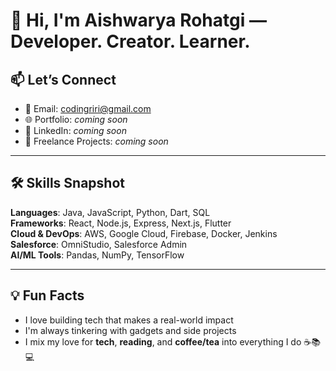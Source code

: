 # 👋 Hi, I'm Aishwarya Rohatgi — Developer. Creator. Learner.

## 📫 Let’s Connect

- 📧 Email: [codingriri@gmail.com](mailto:codingriri@gmail.com)  
- 🌐 Portfolio: *coming soon*  
- 💼 LinkedIn: *coming soon*  
- 📝 Freelance Projects: *coming soon*

---

## 🛠 Skills Snapshot

**Languages**: Java, JavaScript, Python, Dart, SQL  
**Frameworks**: React, Node.js, Express, Next.js, Flutter  
**Cloud & DevOps**: AWS, Google Cloud, Firebase, Docker, Jenkins  
**Salesforce**: OmniStudio, Salesforce Admin  
**AI/ML Tools**: Pandas, NumPy, TensorFlow  

---

## 💡 Fun Facts

- I love building tech that makes a real-world impact  
- I'm always tinkering with gadgets and side projects  
- I mix my love for **tech**, **reading**, and **coffee/tea** into everything I do ☕📚💻

<!---
aishwaryarohatgi/aishwaryarohatgi is a ✨ special ✨ repository because its `README.md` (this file) appears on your GitHub profile.
You can click the Preview link to take a look at your changes.
--->
